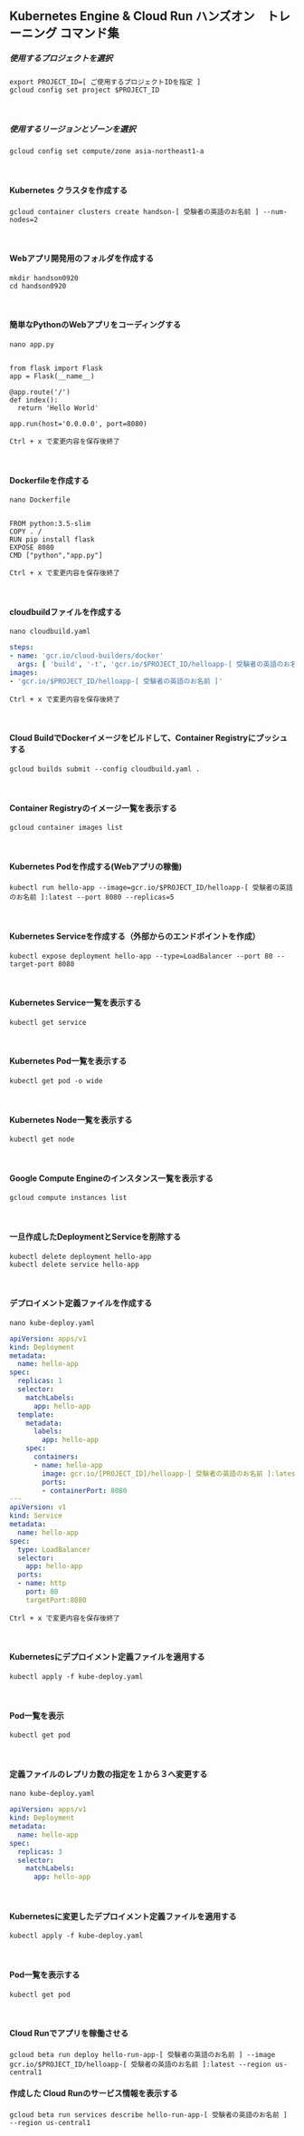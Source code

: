 Kubernetes Engine & Cloud Run ハンズオン　トレーニング コマンド集
------------------------------------------------------------

##### 使用するプロジェクトを選択
```text
export PROJECT_ID=[ ご使用するプロジェクトIDを指定 ]
gcloud config set project $PROJECT_ID
```
<br/>

##### 使用するリージョンとゾーンを選択
```text
gcloud config set compute/zone asia-northeast1-a
```
<br/>

#### Kubernetes クラスタを作成する
```text
gcloud container clusters create handson-[ 受験者の英語のお名前 ] --num-nodes=2
```
<br/>

#### Webアプリ開発用のフォルダを作成する
```text
mkdir handson0920
cd handson0920
```
<br/>

#### 簡単なPythonのWebアプリをコーディングする
```text
nano app.py
```
<pre><code>
from flask import Flask
app = Flask(__name__)

@app.route('/')
def index():
  return 'Hello World'
  
app.run(host='0.0.0.0', port=8080)  
</code></pre>
```text
Ctrl + x で変更内容を保存後終了
```
<br/>

#### Dockerfileを作成する
```text
nano Dockerfile
```
<pre><code>
FROM python:3.5-slim
COPY . /
RUN pip install flask
EXPOSE 8080
CMD ["python","app.py"]
</code></pre>
```text
Ctrl + x で変更内容を保存後終了
```
<br/>

#### cloudbuildファイルを作成する
```text
nano cloudbuild.yaml
```
```yaml
steps:
- name: 'gcr.io/cloud-builders/docker'
  args: [ 'build', '-t', 'gcr.io/$PROJECT_ID/helloapp-[ 受験者の英語のお名前 ]:latest', '.']
images:
- 'gcr.io/$PROJECT_ID/helloapp-[ 受験者の英語のお名前 ]'
```
```text
Ctrl + x で変更内容を保存後終了
```
<br/>

#### Cloud BuildでDockerイメージをビルドして、Container Registryにプッシュする
```text
gcloud builds submit --config cloudbuild.yaml .
```
<br/>

#### Container Registryのイメージ一覧を表示する
```text
gcloud container images list
```
<br/>

#### Kubernetes Podを作成する(Webアプリの稼働)
```text
kubectl run hello-app --image=gcr.io/$PROJECT_ID/helloapp-[ 受験者の英語のお名前 ]:latest --port 8080 --replicas=5
```
<br/>

#### Kubernetes Serviceを作成する（外部からのエンドポイントを作成）
```text
kubectl expose deployment hello-app --type=LoadBalancer --port 80 --target-port 8080
```
<br/>

#### Kubernetes Service一覧を表示する
```text
kubectl get service
```
<br/>

#### Kubernetes Pod一覧を表示する
```text
kubectl get pod -o wide
```
<br/>

#### Kubernetes Node一覧を表示する
```text
kubectl get node
```
<br/>


#### Google Compute Engineのインスタンス一覧を表示する
```text
gcloud compute instances list
```
<br/>

#### 一旦作成したDeploymentとServiceを削除する
```text
kubectl delete deployment hello-app
kubectl delete service hello-app
```
<br/>

#### デプロイメント定義ファイルを作成する
```text
nano kube-deploy.yaml
```
```yaml
apiVersion: apps/v1
kind: Deployment
metadata:
  name: hello-app
spec:
  replicas: 1
  selector:
    matchLabels:
      app: hello-app
  template:
    metadata:
      labels:
        app: hello-app
    spec:
      containers:
      - name: hello-app
        image: gcr.io/[PROJECT_ID]/helloapp-[ 受験者の英語のお名前 ]:latest
        ports:
        - containerPort: 8080
---
apiVersion: v1
kind: Service
metadata:
  name: hello-app
spec:
  type: LoadBalancer
  selector:
    app: hello-app
  ports:
  - name: http
    port: 80
    targetPort:8080
```
```text
Ctrl + x で変更内容を保存後終了
```
<br/>

#### Kubernetesにデプロイメント定義ファイルを適用する
```text
kubectl apply -f kube-deploy.yaml
```
<br/>

#### Pod一覧を表示
```text
kubectl get pod
```
<br/>

####  定義ファイルのレプリカ数の指定を１から３へ変更する
```text
nano kube-deploy.yaml
```
```yaml
apiVersion: apps/v1
kind: Deployment
metadata:
  name: hello-app
spec:
  replicas: 3
  selector:
    matchLabels:
      app: hello-app
```
<br/>

#### Kubernetesに変更したデプロイメント定義ファイルを適用する
```text
kubectl apply -f kube-deploy.yaml
```
<br/>

#### Pod一覧を表示する
```text
kubectl get pod
```
<br/>

#### Cloud Runでアプリを稼働させる
```text
gcloud beta run deploy hello-run-app-[ 受験者の英語のお名前 ] --image gcr.io/$PROJECT_ID/helloapp-[ 受験者の英語のお名前 ]:latest --region us-central1
```

#### 作成した Cloud Runのサービス情報を表示する
```text
gcloud beta run services describe hello-run-app-[ 受験者の英語のお名前 ] --region us-central1
```